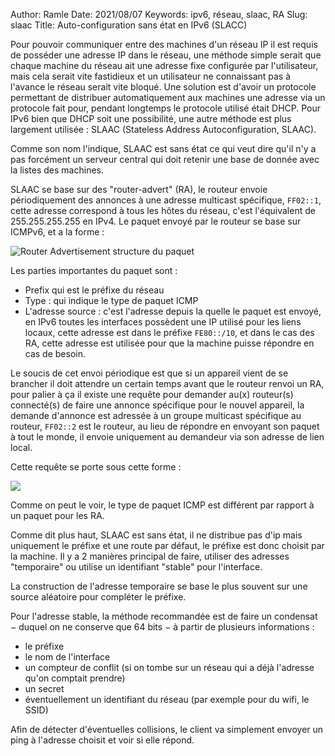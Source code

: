 Author: Ramle 
Date: 2021/08/07
Keywords: ipv6, réseau, slaac, RA
Slug: slaac
Title: Auto-configuration sans état en IPv6 (SLACC)

Pour pouvoir communiquer entre des machines d'un réseau IP il est requis de posséder une adresse IP dans le réseau, une méthode simple serait que chaque machine du réseau ait une adresse fixe configurée par l'utilisateur, mais cela serait vite fastidieux et un utilisateur ne connaissant pas à l'avance le réseau serait vite bloqué. Une solution est d'avoir un protocole permettant de distribuer automatiquement aux machines une adresse via un protocole fait pour, pendant longtemps le protocole utilisé était DHCP. Pour IPv6 bien que DHCP soit une possibilité, une autre méthode est plus largement utilisée : SLAAC (Stateless Address Autoconfiguration, SLAAC).

Comme son nom l'indique, SLAAC est sans état ce qui veut dire qu'il n'y a pas forcément un serveur central qui doit retenir une base de donnée avec la listes des machines.

SLAAC se base sur des "router-advert" (RA), le routeur envoie périodiquement des annonces à une adresse multicast spécifique, `FF02::1`, cette adresse correspond à tous les hôtes du réseau, c'est l'équivalent de 255.255.255.255 en IPv4. Le paquet envoyé par le routeur se base sur ICMPv6, et a la forme : 

![Router Advertisement structure du paquet](/static/img/slaac/ra.png)

Les parties importantes du paquet sont :

- Prefix qui est le préfixe du réseau
- Type : qui indique le type de paquet ICMP
- L'adresse source : c'est l'adresse depuis la quelle le paquet est envoyé, en IPv6 toutes les interfaces possèdent une IP utilisé pour les liens locaux, cette adresse est dans le préfixe `FE80::/10`, et dans le cas des RA, cette adresse est utilisée pour que la machine puisse répondre en cas de besoin.

Le soucis de cet envoi périodique est que si un appareil vient de se brancher il doit attendre un certain temps avant que le routeur renvoi un RA, pour palier à ça il existe une requête pour demander au(x) routeur(s) connecté(s) de faire une annonce spécifique pour le nouvel appareil, la demande d'annonce est adressée à un groupe multicast spécifique au routeur, `FF02::2` est le routeur, au lieu de répondre en envoyant son paquet à tout le monde, il envoie uniquement au demandeur via son adresse de lien local.

Cette requête se porte sous cette forme :

![](/static/img/slaac/134.png)

Comme on peut le voir, le type de paquet ICMP est différent par rapport à un paquet pour les RA.

Comme dit plus haut, SLAAC est sans état, il ne distribue pas d'ip mais uniquement le préfixe et une route par défaut, le préfixe est donc choisit par la machine. Il y a 2 manières principal de faire, utiliser des adresses "temporaire" ou utilise un identifiant "stable" pour l'interface.

La construction de l'adresse temporaire se base le plus souvent sur une source aléatoire pour compléter le préfixe.

Pour l'adresse stable, la méthode recommandée est de faire un condensat − duquel on ne conserve que 64 bits − à partir de plusieurs informations :

- le préfixe
- le nom de l'interface
- un compteur de conflit (si on tombe sur un réseau qui a déjà l'adresse qu'on comptait prendre)
- un secret
- éventuellement un identifiant du réseau (par exemple pour du wifi, le SSID)

Afin de détecter d'éventuelles collisions, le client va simplement envoyer un ping à l'adresse choisit et voir si elle répond.
